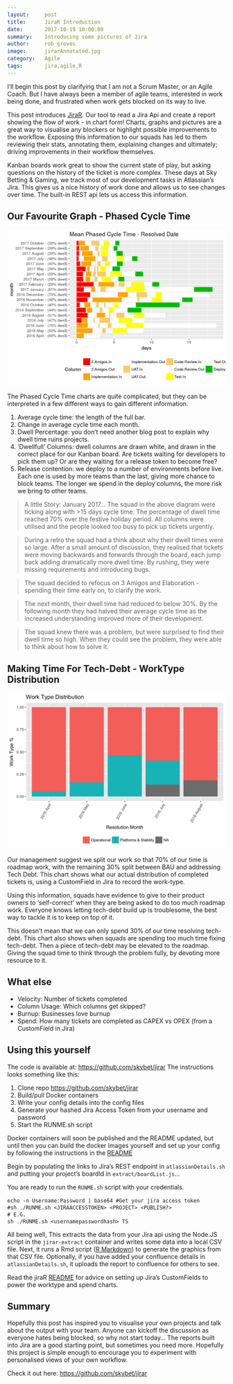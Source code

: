 ```yaml
---
layout:     post
title:      JiraR Introduction
date:       2017-10-19 10:00:00
summary:    Introducing some pictures of Jira
author:     rob_groves
image:      jirarAnnotated.jpg
category:   Agile
tags:       jira,agile,R
---
```


I’ll begin this post by clarifying that I am not a Scrum Master, or an Agile Coach. But I have always been a member of agile teams, interested in work being done, and frustrated when work gets blocked on its way to live.

This post introduces [JiraR](https://github.com/skybet/jirar). Our tool to read a Jira Api and create a report showing the flow of work - in chart form! Charts, graphs and pictures are a great way to visualise any blockers or highlight possible improvements to the workflow. Exposing this information to our squads has led to them reviewing their stats, annotating them, explaining changes and ultimately; driving improvements in their workflow themselves.

Kanban boards work great to show the current state of play, but asking questions on the history of the ticket is more complex. These days at Sky Betting & Gaming, we track most of our development tasks in Atlassian’s Jira. This gives us a nice history of work done and allows us to see changes over time. The built-in REST api lets us access this information.


## Our Favourite Graph - Phased Cycle Time

![JiraR Phased Cycle Time diagram](/images/jirarPhasedCycle.png)

The Phased Cycle Time charts are quite complicated, but they can be interpreted in a few different ways to gain different information.

1. Average cycle time: the length of the full bar.
2. Change in average cycle time each month.
3. Dwell Percentage: you don’t need another blog post to explain why dwell time ruins projects.
4. ‘Dwellfull’ Columns: dwell columns are drawn white, and drawn in the correct place for our Kanban board. Are tickets waiting for developers to pick them up? Or are they waiting for a release token to become free?
5. Release contention: we deploy to a number of environments before live. Each one is used by more teams than the last, giving more chance to block teams. The longer we spend in the deploy columns, the more risk we bring to other teams.

> A little Story: January 2017... The squad in the above diagram were ticking along with >15 days cycle time. The percentage of dwell time reached 70% over the festive holiday period. All columns were utilised and the people looked too busy to pick up tickets urgently.

> During a retro the squad had a think about why their dwell times were so large. After a small amount of discussion, they realised that tickets were moving backwards and forwards through the board, each jump back adding dramatically more dwell time. By rushing, they were missing requirements and introducing bugs.

> The squad decided to refocus on 3 Amigos and Elaboration - spending their time early on, to clarify the work.

> The next month, their dwell time had reduced to below 30%. By the following month they had halved their average cycle time as the increased understanding improved more of their development.

> The squad knew there was a problem, but were surprised to find their dwell time so high. When they could see the problem, they were able to think about how to solve it.


## Making Time For Tech-Debt - WorkType Distribution


![JiraR WorkType Distribution diagram](/images/jirarWorkType.png)

Our management suggest we split our work so that 70% of our time is roadmap work, with the remaining 30% split between BAU and addressing Tech Debt. This chart shows what our actual distribution of completed tickets is, using a CustomField in Jira to record the work-type.

Using this information, squads have evidence to give to their product owners to ‘self-correct’ when they are being asked to do too much roadmap work. Everyone knows letting tech-debt build up is troublesome, the best way to tackle it is to keep on top of it.

This doesn’t mean that we can only spend 30% of our time resolving tech-debt. This chart also shows when squads are spending too much time fixing tech-debt. Then a piece of tech-debt may be elevated to the roadmap. Giving the squad time to think through the problem fully, by devoting more resource to it.


## What else

* Velocity: Number of tickets completed
* Column Usage: Which columns get skipped?
* Burnup: Businesses love burnup
* Spend: How many tickets are completed as CAPEX vs OPEX (from a CustomField in Jira)


## Using this yourself

The code is available at: https://github.com/skybet/jirar 
The instructions looks something like this:

1. Clone repo https://github.com/skybet/jirar 
2. Build/pull Docker containers
3. Write your config details into the config files
4. Generate your hashed Jira Access Token from your username and password
5. Start the RUNME.sh script

Docker containers will soon be published and the README updated, but until then you can build the docker images yourself and set up your config by following the instructions in the [README](https://github.com/skybet/jirar/blob/master/README.md)

Begin by populating the links to Jira’s REST endpoint in `atlassianDetails.sh` and putting your project’s boardId in `extract/boardList.js`...

You are ready to run the `RUNME.sh` script with your credentials.

```
echo -n Username:Password | base64 #Get your jira access token
#sh ./RUNME.sh <JIRAACCESSTOKEN> <PROJECT> <PUBLISH?>
# E.G.
sh ./RUNME.sh <usernamepasswordhash> TS
```

All being well, This extracts the data from your Jira api using the Node.JS script in the `jirar-extract` container and writes some data into a local CSV file.
Next, it runs a Rmd script ([R Markdown](http://rmarkdown.rstudio.com/)) to generate the graphics from that CSV file.
Optionally, if you have added your confluence details in `atlassianDetails.sh`, it uploads the report to confluence for others to see.

Read the jiraR [README](https://github.com/skybet/jirar/blob/master/README.md) for advice on setting up Jira’s CustomFields to power the worktype and spend charts.

## Summary

Hopefully this post has inspired you to visualise your own projects and talk about the output with your team. Anyone can kickoff the discussion as everyone hates being blocked, so why not start today… The reports built into Jira are a good starting point, but sometimes you need more. Hopefully this project is simple enough to encourage you to experiment with personalised views of your own workflow.

Check it out here: https://github.com/skybet/jirar
